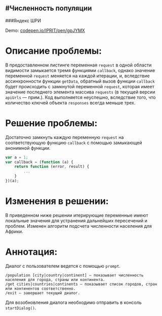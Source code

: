 #Численность популяции
--------

###Яндекс ШРИ

Demo: [codepen.io/IPRIT/pen/gpJYMX](http://codepen.io/IPRIT/pen/gpJYMX?editors=001)


# Описание проблемы:
 
В предоставленном листинге переменная `request` в одной области видимости замыкается
тремя функциями `callback`, однако значение переменной `request` меняется на каждой
итерации, и, вследствие ассинхронности функции `getData`, обратный вызов функции
`callback` будет происходить с замкнутой переменной `request`, которая имеет значение
последнего элемента массива `requests` (в текущей версии `apiUrls` — прим.).
Код выполняется неуспешно, вследствие того, что количество ключей объекта `responses`
всегда меньше трех.
 
 
# Решение проблемы:
 
Достаточно замкнуть каждую переменную `request` на соответствующую функцию `callback`
с помощью замыкающей анонимной функции.
```js
var a = 1;
var callback = (function (a) { 
    return function (error, result) {
        ...
    }
})(a);
```
 
 
# Изменения в решении:
 
В приведенном ниже решении итерирующие переменные имеют локальные значения для устранения
дальнейших пересечений и проблем.
Изменен алгоритм подсчета численности населения для Африки.
 
 
# Аннотация:
 
Диалог с пользователем ведется с помощью `prompt`.
```
/population [city|country|continent] — показывает численность населения для города, страны или континента.
/get cities|countries|continents — показывает список городов, стран или континентов соответственно.
/exit — завершает текущий диалог.
```
 
Для возобновления диалога необходимо отправить в консоль `startDialog()`.